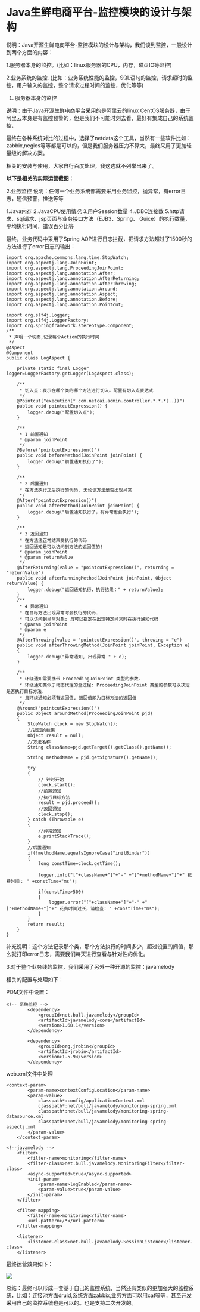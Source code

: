 # Java生鲜电商平台-监控模块的设计与架构

说明：Java开源生鲜电商平台-监控模块的设计与架构，我们谈到监控，一般设计到两个方面的内容：

1.服务器本身的监控。(比如：linux服务器的CPU，内存，磁盘IO等监控)

2.业务系统的监控.  (比如：业务系统性能的监控，SQL语句的监控，请求超时的监控，用户输入的监控，整个请求过程时间的监控，优化等等)

1. 服务器本身的监控

说明：由于Java开源生鲜电商平台采用的是阿里云的linux CentOS服务器，由于阿里云本身是有监控预警的，但是我们不可能时刻去看，最好有集成自己的系统监控，

最终在各种系统对比的过程中，选择了netdata这个工具，当然有一些软件比如：zabbix,negios等等都是可以的，但是我们服务器压力不算大，最终采用了更加轻量级的解决方案。

相关的安装与使用，大家自行百度处理，我这边就不列举出来了。

**以下是相关的实际运营截图：**


2.业务监控
说明：任何一个业务系统都需要采用业务监控，抛异常，有error日志，短信预警，推送等等

1.Java内存
2.JavaCPU使用情况
3.用户Session数量
4.JDBC连接数
5.http请求、sql请求、jsp页面与业务接口方法（EJB3、Spring、 Guice）的执行数量，平均执行时间，错误百分比等

最终，业务代码中采用了Spring AOP进行日志拦截，把请求方法超过了1500秒的方法进行了error日志的输出：



```
import org.apache.commons.lang.time.StopWatch;
import org.aspectj.lang.JoinPoint;
import org.aspectj.lang.ProceedingJoinPoint;
import org.aspectj.lang.annotation.After;
import org.aspectj.lang.annotation.AfterReturning;
import org.aspectj.lang.annotation.AfterThrowing;
import org.aspectj.lang.annotation.Around;
import org.aspectj.lang.annotation.Aspect;
import org.aspectj.lang.annotation.Before;
import org.aspectj.lang.annotation.Pointcut;

import org.slf4j.Logger;
import org.slf4j.LoggerFactory;
import org.springframework.stereotype.Component;
/**
 * 声明一个切面,记录每个Action的执行时间
 */
@Aspect
@Component
public class LogAspect {
    
    private static final Logger logger=LoggerFactory.getLogger(LogAspect.class);
    
    /**
     * 切入点：表示在哪个类的哪个方法进行切入。配置有切入点表达式
     */
    @Pointcut("execution(* com.netcai.admin.controller.*.*.*(..))")
    public void pointcutExpression() {
        logger.debug("配置切入点");
    }
    
    /**
     * 1 前置通知
     * @param joinPoint
     */
    @Before("pointcutExpression()")
    public void beforeMethod(JoinPoint joinPoint) {
        logger.debug("前置通知执行了");
    }
    
    /**
     * 2 后置通知
     * 在方法执行之后执行的代码. 无论该方法是否出现异常
     */
    @After("pointcutExpression()") 
    public void afterMethod(JoinPoint joinPoint) {
        logger.debug("后置通知执行了，有异常也会执行");
    }
    
    /**
     * 3 返回通知
     * 在方法法正常结束受执行的代码
     * 返回通知是可以访问到方法的返回值的!
     * @param joinPoint
     * @param returnValue
     */
    @AfterReturning(value = "pointcutExpression()", returning = "returnValue")
    public void afterRunningMethod(JoinPoint joinPoint, Object returnValue) {
        logger.debug("返回通知执行，执行结果：" + returnValue);
    }
    /**
     * 4 异常通知
     * 在目标方法出现异常时会执行的代码.
     * 可以访问到异常对象; 且可以指定在出现特定异常时在执行通知代码
     * @param joinPoint
     * @param e
     */
    @AfterThrowing(value = "pointcutExpression()", throwing = "e")
    public void afterThrowingMethod(JoinPoint joinPoint, Exception e)
    {
        logger.debug("异常通知, 出现异常 " + e);
    }
    
    /**
     * 环绕通知需要携带 ProceedingJoinPoint 类型的参数. 
     * 环绕通知类似于动态代理的全过程: ProceedingJoinPoint 类型的参数可以决定是否执行目标方法.
     * 且环绕通知必须有返回值, 返回值即为目标方法的返回值
     */
    @Around("pointcutExpression()")
    public Object aroundMethod(ProceedingJoinPoint pjd)
    {
        StopWatch clock = new StopWatch();
        //返回的结果
        Object result = null;
        //方法名称
        String className=pjd.getTarget().getClass().getName();
        
        String methodName = pjd.getSignature().getName();
        
        try 
        {
            // 计时开始
            clock.start(); 
            //前置通知
            //执行目标方法
            result = pjd.proceed();
            //返回通知
            clock.stop();
        } catch (Throwable e) 
        {
            //异常通知
            e.printStackTrace();
        }
        //后置通知
        if(!methodName.equalsIgnoreCase("initBinder"))
        {
            long constTime=clock.getTime();
            
            logger.info("["+className+"]"+"-" +"["+methodName+"]"+" 花费时间： " +constTime+"ms");
            
            if(constTime>500)
            {
                logger.error("["+className+"]"+"-" +"["+methodName+"]"+" 花费时间过长，请检查: " +constTime+"ms");
            }
        }
        return result;
    }
}
```
补充说明：这个方法记录那个类，那个方法执行的时间多少，超过设置的阀值，那么就打印error日志，需要我们每天进行查看与针对性的优化。

3.对于整个业务线的监控，我们采用了另外一种开源的监控：javamelody

相关的配置与处理如下：

POM文件中设置：


```
<!-- 系统监控 -->
        <dependency>
            <groupId>net.bull.javamelody</groupId>
            <artifactId>javamelody-core</artifactId>
            <version>1.68.1</version>
        </dependency>

        <dependency>
            <groupId>org.jrobin</groupId>
            <artifactId>jrobin</artifactId>
            <version>1.5.9</version>
        </dependency>
```

web.xml文件中处理

```
<context-param>
        <param-name>contextConfigLocation</param-name>
        <param-value>
            classpath*:config/applicationContext.xml
            classpath*:net/bull/javamelody/monitoring-spring.xml
            classpath*:net/bull/javamelody/monitoring-spring-datasource.xml
            classpath*:net/bull/javamelody/monitoring-spring-aspectj.xml
        </param-value>
    </context-param>
```


```
<!--javamelody -->
    <filter>
        <filter-name>monitoring</filter-name>
        <filter-class>net.bull.javamelody.MonitoringFilter</filter-class>
        <async-supported>true</async-supported>
        <init-param>
            <param-name>logEnabled</param-name>
            <param-value>true</param-value>
        </init-param>
    </filter>

    <filter-mapping>
        <filter-name>monitoring</filter-name>
        <url-pattern>/*</url-pattern>
    </filter-mapping>

    <listener>
        <listener-class>net.bull.javamelody.SessionListener</listener-class>
    </listener>
```

最终运营效果如下：

![](/static/image/641237-20180522092446489-123916981.png)

总结：最终可以形成一套基于自己的监控系统，当然还有类似的更加强大的监控系统，比如：连接池方面druid,系统方面zabbix,业务方面可以用cat等等，甚至开发采用自己的监控系统也是可以的。也是支持二次开发的。



